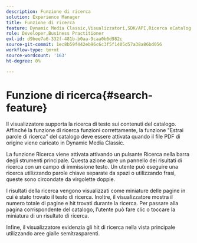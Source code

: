 ```yaml
---
description: Funzione di ricerca
solution: Experience Manager
title: Funzione di ricerca
feature: Dynamic Media Classic,Visualizzatori,SDK/API,Ricerca eCatalog
role: Developer,Business Practitioner
exl-id: d9bee7a6-332f-481b-b0aa-9caa0b6d982c
source-git-commit: 1ec8b59f442eb96c6c3f5f1405d57a38a86bd056
workflow-type: tm+mt
source-wordcount: '163'
ht-degree: 0%

---
```


# Funzione di ricerca{#search-feature}

Il visualizzatore supporta la ricerca di testo sui contenuti del catalogo. Affinché la funzione di ricerca funzioni correttamente, la funzione &quot;Estrai parole di ricerca&quot; del catalogo deve essere attivata quando il file PDF di origine viene caricato in Dynamic Media Classic.

La funzione Ricerca viene attivata attivando un pulsante Ricerca nella barra degli strumenti principale. Questa azione apre un pannello dei risultati di ricerca con un campo di immissione testo. Un utente può eseguire una ricerca utilizzando parole chiave separate da spazi o utilizzando frasi, queste sono circondate da virgolette doppie.

I risultati della ricerca vengono visualizzati come miniature delle pagine in cui è stato trovato il testo di ricerca. Inoltre, il visualizzatore mostra il numero totale di pagine e hit trovati durante la ricerca. Per passare alla pagina corrispondente del catalogo, l’utente può fare clic o toccare la miniatura di un risultato di ricerca.

Infine, il visualizzatore evidenzia gli hit di ricerca nella vista principale utilizzando aree gialle semitrasparenti.
